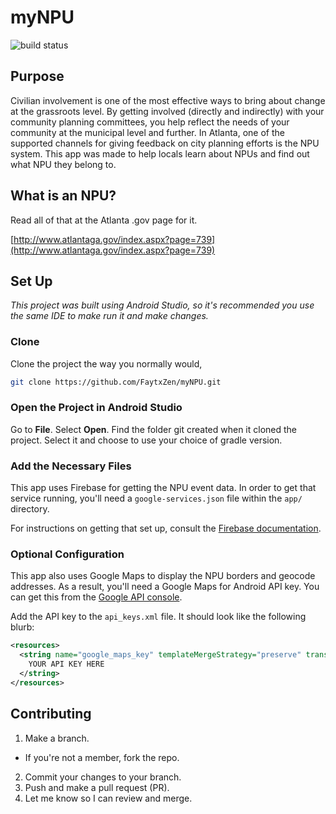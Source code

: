 # myNPU

![build status](https://travis-ci.org/FaytxZen/mynpu.svg?branch=master)

## Purpose

Civilian involvement is one of the most effective ways to bring about change at the grassroots level. By getting involved (directly and indirectly) with your community planning committees, you help reflect the needs of your community at the municipal level and further. In Atlanta, one of the supported channels for giving feedback on city planning efforts is the NPU system. This app was made to help locals learn about NPUs and find out what NPU they belong to.

## What is an NPU?

Read all of that at the Atlanta .gov page for it.

[http://www.atlantaga.gov/index.aspx?page=739](http://www.atlantaga.gov/index.aspx?page=739)

## Set Up

*This project was built using Android Studio, so it's recommended you use the same IDE to make run it and make changes.*

### Clone

Clone the project the way you normally would,

```bash
git clone https://github.com/FaytxZen/myNPU.git
```

### Open the Project in Android Studio

Go to **File**. Select **Open**. Find the folder git created when it cloned the project. Select it and choose to use your choice of gradle version.

### Add the Necessary Files
This app uses Firebase for getting the NPU event data. In order to get that service running, you'll need a `google-services.json` file within the `app/` directory.

For instructions on getting that set up, consult the [Firebase documentation](https://firebase.google.com/docs/android/setup).

### Optional Configuration
This app also uses Google Maps to display the NPU borders and geocode addresses. As a result, you'll need a Google Maps for Android API key. You can get this from the [Google API console](https://console.developers.google.com).

Add the API key to the `api_keys.xml` file. It should look like the following blurb:

```xml
<resources>
  <string name="google_maps_key" templateMergeStrategy="preserve" translatable="false">
    YOUR API KEY HERE
  </string>
</resources>
```


## Contributing

1. Make a branch.
  * If you're not a member, fork the repo.
2. Commit your changes to your branch.
3. Push and make a pull request (PR).
4. Let me know so I can review and merge.
